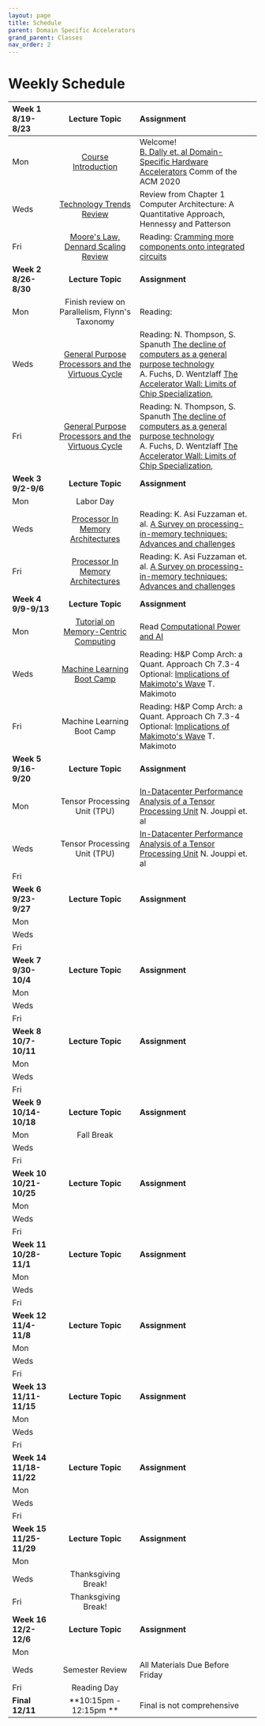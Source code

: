 ```yaml
---
layout: page
title: Schedule
parent: Domain Specific Accelerators
grand_parent: Classes
nav_order: 2
---
```


# Weekly Schedule

| Week 1 8/19-8/23       | Lecture Topic                          | Assignment          |
| :----------- | :----------------------------------------------: | :--------------------|
| Mon   | [Course Introduction](../../_modules/domain-specific-accelerators/Intro.pdf) |  Welcome! <br> [B. Dally et. al Domain-Specific Hardware Accelerators](https://cacm.acm.org/research/domain-specific-hardware-accelerators/) Comm of the ACM 2020   |
| Weds  | [Technology Trends Review](../../_modules/domain-specific-accelerators/trendsreview.pdf) | Review from Chapter 1 Computer Architecture: A Quantitative Approach, Hennessy and Patterson |
| Fri  | [Moore's Law, Dennard Scaling Review](../../_modules/domain-specific-accelerators/moore-dennard.pdf) |  Reading: [Cramming more components onto integrated circuits](../../_modules/domain-specific-accelerators/gordon_moore_1965_article.pdf)|
| **Week 2 8/26-8/30**       |  **Lecture Topic**                        | **Assignment**          |
| Mon | Finish review on Parallelism, Flynn's Taxonomy | Reading:   |
| Weds  | [General Purpose Processors and the Virtuous Cycle](../../_modules/domain-specific-accelerators/decline.pdf) |  Reading:  N. Thompson, S. Spanuth  [The decline of computers as a general purpose technology](https://dl.acm.org/doi/10.1145/3430936) <br> A. Fuchs, D. Wentzlaff [The Accelerator Wall: Limits of Chip Specialization](../../_modules/domain-specific-accelerators/wall-hpca19.pdf),    |
| Fri   | [General Purpose Processors and the Virtuous Cycle](../../_modules/domain-specific-accelerators/decline.pdf) |  Reading:  N. Thompson, S. Spanuth [The decline of computers as a general purpose technology](https://dl.acm.org/doi/10.1145/3430936) <br> A. Fuchs, D. Wentzlaff [The Accelerator Wall: Limits of Chip Specialization](../../_modules/domain-specific-accelerators/wall-hpca19.pdf),     |
| **Week 3 9/2-9/6**       |  **Lecture Topic**                    |     **Assignment**      |
| Mon   | Labor Day |      |
| Weds   | [Processor In Memory Architectures](../../_modules/domain-specific-accelerators/domain-spec-arch.pdf) |  Reading: K. Asi Fuzzaman et. al. [A Survey on processing-in-memory techniques: Advances and challenges](https://www.osti.gov/pages/servlets/purl/1908067)  |
| Fri   | [Processor In Memory Architectures](../../_modules/domain-specific-accelerators/domain-spec-arch.pdf)  |  Reading: K. Asi Fuzzaman et. al. [A Survey on processing-in-memory techniques: Advances and challenges](https://www.osti.gov/pages/servlets/purl/1908067)  |
| **Week 4 9/9-9/13**       |  **Lecture Topic**                        | **Assignment**          |
| Mon   | [Tutorial on Memory-Centric Computing](../../_modules/domain-specific-accelerators/PIM-intro.pdf) | Read [Computational Power and AI](https://ainowinstitute.org/wp-content/uploads/2023/09/AI-Now_Computational-Power-an-AI.pdf) |
| Weds   | [Machine Learning Boot Camp](../../_modules/domain-specific-accelerators/ML-bootcamp.pdf) | Reading: H&P Comp Arch: a Quant. Approach Ch 7.3-4 <br> Optional: [Implications of Makimoto's Wave](https://ieeexplore.ieee.org/document/6583917) T. Makimoto|
| Fri  | Machine Learning Boot Camp | Reading: H&P Comp Arch: a Quant. Approach Ch 7.3-4 <br> Optional: [Implications of Makimoto's Wave](https://ieeexplore.ieee.org/document/6583917) T. Makimoto |
| **Week 5 9/16-9/20**       |  **Lecture Topic**                    |     **Assignment**      |
| Mon    | Tensor Processing Unit (TPU)  | [In-Datacenter Performance Analysis of a Tensor Processing Unit](https://dl.acm.org/doi/10.1145/3079856.3080246) N. Jouppi et. al |
| Weds   | Tensor Processing Unit (TPU) | [In-Datacenter Performance Analysis of a Tensor Processing Unit](https://dl.acm.org/doi/10.1145/3079856.3080246) N. Jouppi et. al |
| Fri   |  |  |
| **Week 6 9/23-9/27**       |  **Lecture Topic**                        | **Assignment**          |
| Mon   | |   |
| Weds  | |   |
| Fri   | |   |
| **Week 7 9/30-10/4**       |  **Lecture Topic**                    |     **Assignment**      |
| Mon   |  |  |
| Weds  |  |  |
| Fri   |  |  |
| **Week 8 10/7-10/11**       |  **Lecture Topic**                        | **Assignment**          |
| Mon   |  |  |
| Weds  |  |  |
| Fri   |  |  |
| **Week 9 10/14-10/18**       |  **Lecture Topic**                    |     **Assignment**      |
| Mon   | Fall Break |     |
| Weds  |  |  |
| Fri   |  |  |
| **Week 10 10/21-10/25**       |  **Lecture Topic**                        | **Assignment**          |
| Mon   |  |  |
| Weds  |  |  |
| Fri   |  |  |
| **Week 11 10/28-11/1**       |  **Lecture Topic**                        | **Assignment**          |
| Mon   |  |  | 
| Weds  |  |  |
| Fri   |  |  |
| **Week 12 11/4-11/8**       |  **Lecture Topic**                        | **Assignment**          |
| Mon   |  |  |
| Weds  |  |  |
| Fri   |  |  |
| **Week 13 11/11-11/15**       |  **Lecture Topic**                        | **Assignment**          |
| Mon   |  |  |
| Weds  |  |  |
| Fri   |  |  |
| **Week 14 11/18-11/22**       |  **Lecture Topic**                        | **Assignment**          |
| Mon   |  |  |
| Weds  |  |  |
| Fri   |  |  |
| **Week 15 11/25-11/29**       |  **Lecture Topic**                        | **Assignment**          |
| Mon   |  |  |
| Weds  |   Thanksgiving Break!|  |
| Fri   |   Thanksgiving Break!|  |
| **Week 16 12/2-12/6**       |  **Lecture Topic**                        | **Assignment**          |
| Mon   |  |  |
| Weds  |  Semester Review| All Materials Due Before Friday  |
| Fri   |  Reading Day|   |
| **Final 12/11**       |  **10:15pm - 12:15pm **                    | Final is not comprehensive         |





